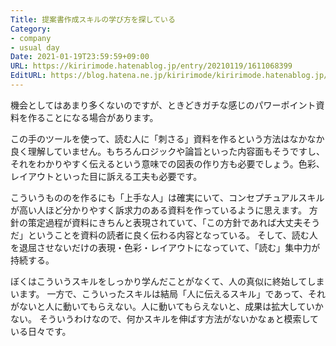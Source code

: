 ```yaml
---
Title: 提案書作成スキルの学び方を探している
Category:
- company
- usual day
Date: 2021-01-19T23:59:59+09:00
URL: https://kiririmode.hatenablog.jp/entry/20210119/1611068399
EditURL: https://blog.hatena.ne.jp/kiririmode/kiririmode.hatenablog.jp/atom/entry/26006613682235065
---
```


機会としてはあまり多くないのですが、ときどきガチな感じのパワーポイント資料を作ることになる場合があります。

この手のツールを使って、読む人に「刺さる」資料を作るという方法はなかなか良く理解していません。もちろんロジックや論旨といった内容面もそうですし、それをわかりやすく伝えるという意味での図表の作り方も必要でしょう。色彩、レイアウトといった目に訴える工夫も必要です。

こういうもののを作るにも「上手な人」は確実にいて、コンセプチュアルスキルが高い人ほど分かりやすく訴求力のある資料を作っているように思えます。
方針の策定過程が資料にきちんと表現されていて、「この方針であれば大丈夫そうだ」ということを資料の読者に良く伝わる内容となっている。
そして、読む人を退屈させないだけの表現・色彩・レイアウトになっていて、「読む」集中力が持続する。

ぼくはこういうスキルをしっかり学んだことがなくて、人の真似に終始してしまいます。
一方で、こういったスキルは結局「人に伝えるスキル」であって、それがないと人に動いてもらえない。人に動いてもらえないと、成果は拡大していかない。
そういうわけなので、何かスキルを伸ばす方法がないかなぁと模索している日々です。
